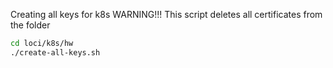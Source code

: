 Creating all keys for k8s
WARNING!!! This script deletes all certificates from the folder
```bash
cd loci/k8s/hw
./create-all-keys.sh
```
